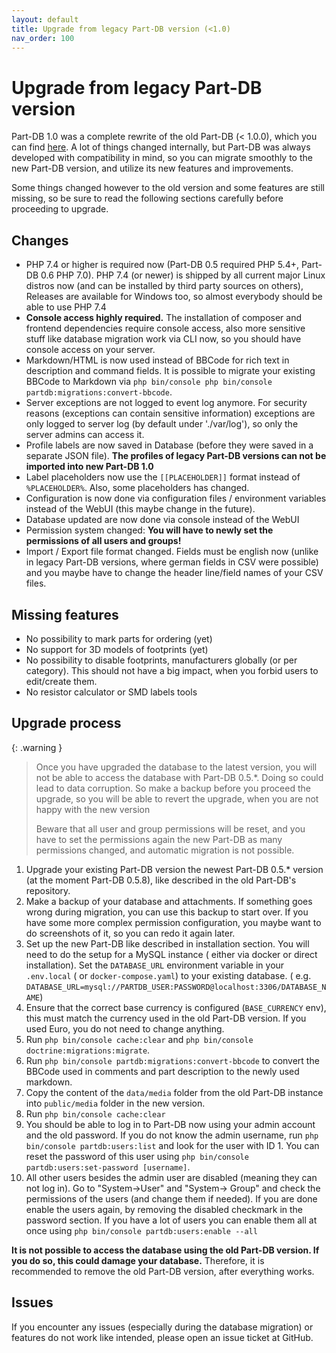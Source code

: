 ```yaml
---
layout: default
title: Upgrade from legacy Part-DB version (<1.0)
nav_order: 100
---
```


# Upgrade from legacy Part-DB version

Part-DB 1.0 was a complete rewrite of the old Part-DB (< 1.0.0), which you can
find [here](https://github.com/Part-DB/Part-DB). A lot of things changed internally, but Part-DB was always developed
with compatibility in mind, so you can migrate smoothly to the new Part-DB version, and utilize its new features and
improvements.

Some things changed however to the old version and some features are still missing, so be sure to read the following
sections carefully before proceeding to upgrade.

## Changes

* PHP 7.4 or higher is required now (Part-DB 0.5 required PHP 5.4+, Part-DB 0.6 PHP 7.0).
  PHP 7.4 (or newer) is shipped by all current major Linux distros now (and can be installed by third party sources on
  others),
  Releases are available for Windows too, so almost everybody should be able to use PHP 7.4
* **Console access highly required.** The installation of composer and frontend dependencies require console access,
  also more sensitive stuff like database migration work via CLI now, so you should have console access on your server.
* Markdown/HTML is now used instead of BBCode for rich text in description and command fields.
  It is possible to migrate your existing BBCode to Markdown
  via `php bin/console php bin/console partdb:migrations:convert-bbcode`.
* Server exceptions are not logged to event log anymore. For security reasons (exceptions can contain sensitive
  information)
  exceptions are only logged to server log (by default under './var/log'), so only the server admins can access it.
* Profile labels are now saved in Database (before they were saved in a separate JSON file). **The profiles of legacy
  Part-DB versions can not be imported into new Part-DB 1.0**
* Label placeholders now use the `[[PLACEHOLDER]]` format instead of `%PLACEHOLDER%`. Also, some placeholders has
  changed.
* Configuration is now done via configuration files / environment variables instead of the WebUI (this maybe change in
  the future).
* Database updated are now done via console instead of the WebUI
* Permission system changed: **You will have to newly set the permissions of all users and groups!**
* Import / Export file format changed. Fields must be english now (unlike in legacy Part-DB versions, where german
  fields in CSV were possible)
  and you maybe have to change the header line/field names of your CSV files.

## Missing features

* No possibility to mark parts for ordering (yet)
* No support for 3D models of footprints (yet)
* No possibility to disable footprints, manufacturers globally (or per category). This should not have a big impact,
  when you forbid users to edit/create them.
* No resistor calculator or SMD labels tools

## Upgrade process

{: .warning }
> Once you have upgraded the database to the latest version, you will not be able to access the database with Part-DB
> 0.5.*. Doing so could lead to data corruption. So make a backup before you proceed the upgrade, so you will be able to
> revert the upgrade, when you are not happy with the new version
>
> Beware that all user and group permissions will be reset, and you have to set the permissions again
> the new Part-DB as many permissions changed, and automatic migration is not possible.

1. Upgrade your existing Part-DB version the newest Part-DB 0.5.* version (at the moment Part-DB 0.5.8), like described
   in the old Part-DB's repository.
2. Make a backup of your database and attachments. If something goes wrong during migration, you can use this backup to
   start over. If you have some more complex permission configuration, you maybe want to do screenshots of it, so you
   can redo it again later.
3. Set up the new Part-DB like described in installation section. You will need to do the setup for a MySQL instance (
   either via docker or direct installation). Set the `DATABASE_URL` environment variable in your `.env.local` (
   or `docker-compose.yaml`) to your existing database. (
   e.g. `DATABASE_URL=mysql://PARTDB_USER:PASSWORD@localhost:3306/DATABASE_NAME`)
4. Ensure that the correct base currency is configured (`BASE_CURRENCY` env), this must match the currency used in the
   old Part-DB version. If you used Euro, you do not need to change anything.
5. Run `php bin/console cache:clear` and `php bin/console doctrine:migrations:migrate`.
6. Run `php bin/console partdb:migrations:convert-bbcode` to convert the BBCode used in comments and part description to
   the newly used markdown.
7. Copy the content of the `data/media` folder from the old Part-DB instance into `public/media` folder in the new
   version.
8. Run `php bin/console cache:clear`
9. You should be able to log in to Part-DB now using your admin account and the old password. If you do not know the
   admin username, run `php bin/console partdb:users:list` and look for the user with ID 1. You can reset the password
   of this user using `php bin/console partdb:users:set-password [username]`.
10. All other users besides the admin user are disabled (meaning they can not log in). Go to "System->User" and "System->
    Group" and check the permissions of the users (and change them if needed). If you are done enable the users again, by
    removing the disabled checkmark in the password section. If you have a lot of users you can enable them all at once
    using `php bin/console partdb:users:enable --all`

**It is not possible to access the database using the old Part-DB version.
If you do so, this could damage your database.** Therefore, it is recommended to remove the old Part-DB version, after
everything works.

## Issues

If you encounter any issues (especially during the database migration) or features do not work like intended, please
open an issue ticket at GitHub.